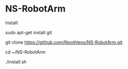 # NS-RobotArm

install:

sudo apt-get install git

git clone https://github.com/Noothless/NS-RobotArm.git

cd ~/NS-RobotArm

./install.sh
